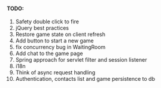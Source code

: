 #### TODO:
1. Safety double click to fire
1. jQuery best practices
1. Restore game state on client refresh
1. Add button to start a new game
1. fix concurrency bug in WaitingRoom
1. Add chat to the game page
1. Spring approach for servlet filter and session listener
1. i18n
1. Think of async request handling
1. Authentication, contacts list and game persistence to db

